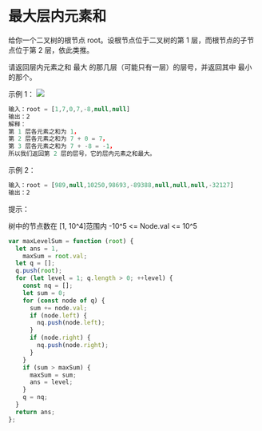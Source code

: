 # 最大层内元素和

给你一个二叉树的根节点 root。设根节点位于二叉树的第 1 层，而根节点的子节点位于第 2 层，依此类推。

请返回层内元素之和 最大 的那几层（可能只有一层）的层号，并返回其中 最小 的那个。

示例 1：
![](https://assets.leetcode-cn.com/aliyun-lc-upload/uploads/2019/08/17/capture.jpeg)

```javascript
输入：root = [1,7,0,7,-8,null,null]
输出：2
解释：
第 1 层各元素之和为 1，
第 2 层各元素之和为 7 + 0 = 7，
第 3 层各元素之和为 7 + -8 = -1，
所以我们返回第 2 层的层号，它的层内元素之和最大。
```

示例 2：

```javascript
输入：root = [989,null,10250,98693,-89388,null,null,null,-32127]
输出：2
```

提示：

树中的节点数在 [1, 10^4]范围内
-10^5 <= Node.val <= 10^5

```javascript
var maxLevelSum = function (root) {
  let ans = 1,
    maxSum = root.val;
  let q = [];
  q.push(root);
  for (let level = 1; q.length > 0; ++level) {
    const nq = [];
    let sum = 0;
    for (const node of q) {
      sum += node.val;
      if (node.left) {
        nq.push(node.left);
      }
      if (node.right) {
        nq.push(node.right);
      }
    }
    if (sum > maxSum) {
      maxSum = sum;
      ans = level;
    }
    q = nq;
  }
  return ans;
};
```
